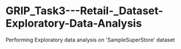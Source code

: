 # GRIP_Task3---Retail-_Dataset-Exploratory-Data-Analysis


Performing Exploratory data analysis on 'SampleSuperStore' dataset
